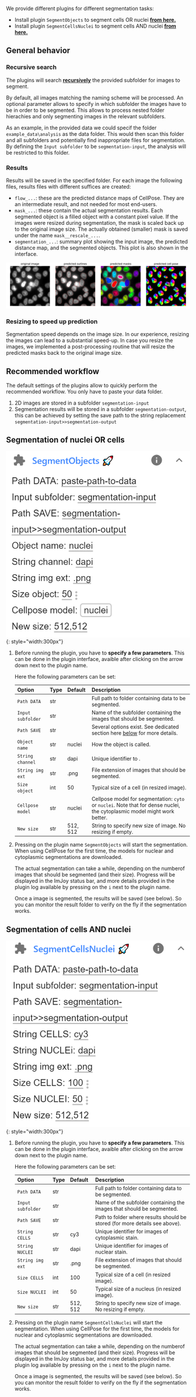 
We provide different plugins for different segmentation tasks:

* Install plugin `SegmentObjects` to segment cells OR nuclei <a href="https://imjoy.io/#/app?w=fq-segmentation&plugin=fish-quant/segmentation:SegmentObjects@stable&upgrade=1" target="_blank">**from here.**</a>
* Install plugin  `SegmentCellsNuclei` to segment cells AND nuclei <a href="https://imjoy.io/#/app?w=fq-segmentation&plugin=fish-quant/segmentation:SegmentCellsNuclei@stable&upgrade=1" target="_blank">**from here.**</a>

## General behavior

### Recursive search
The plugins will search [**recursively**](general-behavior.md#recursive-search-for-data) the provided subfolder for images to segment. 

By default, all images matching the naming scheme will be processed. An optional parameter allows to specify
in which subfolder the images have to be in order to be segmented. This allows to process nested folder
hierachies and only segmenting images in the relevant subfolders.

As an example, in the provided data we could specif the folder `example_data\analysis` as the data folder. 
This would then scan this folder and all subfolders and potentially find inappropriate files for segmentation.
By defining the `Input subfolder` to be `segmentation-input`, the analysis will be restricted to this folder. 

### Results
Results will be saved in the specified folder. For each image the following files, results files with different suffices are created: 

  *  `flow_...`: these are the predicted distance maps of CellPose. They are an intermediate result, and
     not needed for most end-users. 
  *  `mask_...`: these contain the actual segmentation results. Each segmented object is a filled 
      object with a constant pixel value. If the images were resized during segmentation, the mask is scaled
      back up to the original image size. The actually obtained (smaller) mask is saved under the name `mask__rescale_...`.  
  *  `segmentation_...`: summary plot showing the input image, the predicted distance map, and the segmented
     objects. This plot is also shown in the interface. 

![segmentation__nuclei](img/segmentation__nuclei.png)

### Resizing to speed up prediction
Segmentation speed depends on the image size. In our experience, resizing the images
can lead to a substantial speed-up. In case you resize the images, we implemented a post-processing
routine that will resize the predicted masks back to the original image size. 

## Recommended workflow
The default settings of the plugins allow to quickly perform the recommended workflow. You only have 
to paste your data folder.  

1. 2D images are stored in a subfolder  `segmentation-input`
2. Segmentation results will be stored in a subfolder `segmentation-output`, this can be achieved by setting
    the save path to the string replacement  `segmentation-input>>segmentation-output`

## Segmentation of nuclei OR cells

![imjoy-segment-objects-ui](img/imjoy-segment-objects-ui.png){: style="width:300px"}

1. Before running the plugin, you have to **specify a few parameters**. This can be done in the plugin interface, 
    avaible after clicking on the arrow down next to the plugin name.
   
    Here the following parameters can be set: 

    Option           | Type | Default     | Description
    ---------------- | ---- | ----------- | -----------
    `Path DATA`    | str  |  | Full path to folder containing data to be segmented.
    `Input subfolder`    | str  |  | Name of the subfolder containing the images that should be segmented. 
    `Path SAVE` | str  |  | Several options exist. See dedicated section here [below](general-behavior.md#specify-folder-to-save-your-data) for more details.
    `Object name`    | str  |  nuclei | How the object is called.
    `String channel`    | str  |  dapi | Unique identifier to .
    `String img ext`     | str  | .png | File extension of images that should be segmented.
    `Size object`     | int  | 50 | Typical size of a cell (in resized image).
    `Cellpose model`    | str  |  nuclei | Cellpose model for segmentation: `cyto` or `nuclei`. Note that for dense nuclei, the cytoplasmic model might work better. 
    `New size`     | str  | 512, 512 | String to specify new size of image. No resizing if empty.

2. Pressing on the plugin name `SegmentObjects` will start the segmentation. 
    When using CellPose for the first time, the models for nuclear and cytoplasmic segmentations are downloaded. 
   
    The actual segmentation can take a while, depending on the numberof images that should be segmented 
    (and their size). Progress will be displayed in the ImJoy status bar, and more details provided in the
    plugin log available by pressing on the `i` next to the plugin name. 

    Once a image is segmented, the results will be saved (see below). So you can monitor the result folder 
    to verify on the fly if the segmentation works. 


## Segmentation of cells AND nuclei
![imjoy-segment-cells-nuclei-ui](img/imjoy-segment-cells-nuclei-ui.png){: style="width:300px"}

1. Before running the plugin, you have to **specify a few parameters**. This can be done in the plugin interface, 
    avaible after clicking on the arrow down next to the plugin name.
   
    Here the following parameters can be set: 

    Option           | Type | Default     | Description
    ---------------- | ---- | ----------- | -----------
    `Path DATA`    | str  |  | Full path to folder containing data to be segmented.
    `Input subfolder`    | str  |  | Name of the subfolder containing the images that should be segmented. 
    `Path SAVE` | str  |  | Path to folder where results should be stored (for more details see above).
    `String CELLS`    | str  |  cy3 | Unique identifier for images of cytoplasmic stain.
    `String NUCLEI`    | str  |  dapi | Unique identifier for images of nuclear stain.
    `String img ext`     | str  | .png | File extension of images that should be segmented.
    `Size CELLS`     | int  | 100 | Typical size of a cell (in resized image).
    `Size NUCLEI`     | int  | 50 | Typical size of a nucleus (in resized image).
    `New size`     | str  | 512, 512 | String to specify new size of image. No resizing if empty.

2. Pressing on the plugin name `SegmentCellsNuclei` will start the segmentation. 
    When using CellPose for the first time, the models for nuclear and cytoplasmic segmentations are downloaded. 
   
    The actual segmentation can take a while, depending on the numberof images that should be segmented 
    (and their size). Progress will be displayed in the ImJoy status bar, and more details provided in the
    plugin log available by pressing on the `i` next to the plugin name. 

    Once a image is segmented, the results will be saved (see below). So you can monitor the result folder 
    to verify on the fly if the segmentation works. 
